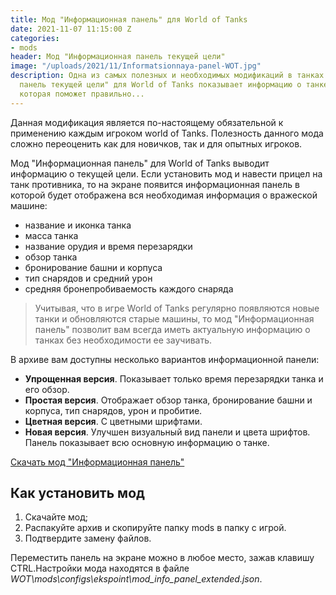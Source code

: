 ```yaml
---
title: Мод "Информационная панель" для World of Tanks
date: 2021-11-07 11:15:00 Z
categories:
- mods
header: Мод "Информационная панель текущей цели"
image: "/uploads/2021/11/Informatsionnaya-panel-WOT.jpg"
description: Одна из самых полезных и необходимых модификаций в танках. Мод "Информационная
  панель текущей цели" для World of Tanks показывает информацию о танке противника,
  которая поможет правильно...
---
```


Данная модификация является по-настоящему обязательной к применению каждым игроком world of Tanks. Полезность данного мода сложно переоценить как для новичков, так и для опытных игроков.

Мод "Информационная панель" для World of Tanks выводит информацию о текущей цели. Если установить мод и навести прицел на танк противника, то на экране появится информационная панель в которой будет отображена вся необходимая информация о вражеской машине:

* название и иконка танка
* масса танка
* название орудия и время перезарядки
* обзор танка
* бронирование башни и корпуса
* тип снарядов и средний урон
* средняя бронепробиваемость каждого снаряда

> Учитывая, что в игре World of Tanks регулярно появляются новые танки и обновляются старые машины, то мод "Информационная панель" позволит вам всегда иметь актуальную информацию о танках без необходимости ее заучивать.

В архиве вам доступны несколько вариантов информационной панели:

* **Упрощенная версия**. Показывает только время перезарядки танка и его обзор.
* **Простая версия**. Отображает обзор танка, бронирование башни и корпуса, тип снарядов, урон и пробитие.
* **Цветная версия**. С цветными шрифтами.
* **Новая версия**. Улучшен визуальный вид панели и цвета шрифтов. Панель показывает всю основную информацию о танке.

<a href="/uploads/2021/11/mod-informatsionnaya-panel" rel="nofollow" target="_blank" class="dl-mod">Скачать мод "Информационная панель"</a>

## Как установить мод

1. Скачайте мод;
2. Распакуйте архив и скопируйте папку mods в папку с игрой.
3. Подтвердите замену файлов.

Переместить панель на экране можно в любое место, зажав клавишу CTRL.Настройки мода находятся в файле <i>WOT\mods\configs\ekspoint\mod_info_panel_extended.json</i>.